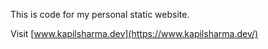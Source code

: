 This is code for my personal static website.

Visit [www.kapilsharma.dev](https://www.kapilsharma.dev/)
